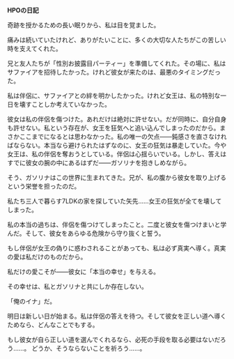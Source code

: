 <!-- title: ホットピンクワンの日記: 7日目 -->

**HPOの日記**

奇跡を授かるための長い眠りから、私は目を覚ました。

痛みは続いていたけれど、ありがたいことに、多くの大切な人たちがこの苦しい時を支えてくれた。

兄と友人たちが「性別お披露目パーティー」を準備してくれた。その場に、私はサファイアを招待したかった。けれど彼女が来たのは、最悪のタイミングだった。

私は伴侶に、サファイアとの絆を明かしたかった。けれど女王は、私の特別な一日を壊すことしか考えていなかった。

彼女は私の伴侶を傷つけた。あれだけは絶対に許せない。だが同時に、自分自身も許せない。私という存在が、女王を狂気へと追い込んでしまったのだから。まさかここまでになるとは思わなかった。私の唯一の欠点――鈍感さを直さなければならない。本当なら避けられたはずなのに、女王の狂気は暴走していた。今や女王は、私の伴侶を奪おうとしている。伴侶は心揺らいでいる。しかし、答えはすでに彼女の腕の中にあるはずだ――ガソリナを抱きしめながら。

そう、ガソリナはこの世界に生まれてきた。兄が、私の腹から彼女を取り上げるという栄誉を担ったのだ。

私たち三人で暮らす7LDKの家を探していた矢先……女王の狂気が全てを壊してしまった。

私の本当の過ちは、伴侶を傷つけてしまったこと。二度と彼女を傷つけまいと学んだ。そして、彼女をあらゆる危険から守り抜くと誓う。

もし伴侶が女王の偽りに惑わされることがあっても、私は必ず真実へ導く。真実の愛は私だけのものだから。

私だけの愛こそが――彼女に「本当の幸せ」を与える。

その幸せは、私とガソリナと共にしか存在しない。

「俺のイナ」だ。

明日は新しい日が始まる。私は伴侶の答えを待つ。そして彼女を正しい道へ導くためなら、どんなことでもする。

もし彼女が自ら正しい道を選んでくれるなら、必死の手段を取る必要はないだろう……。
どうか、そうならないことを祈ろう……。
